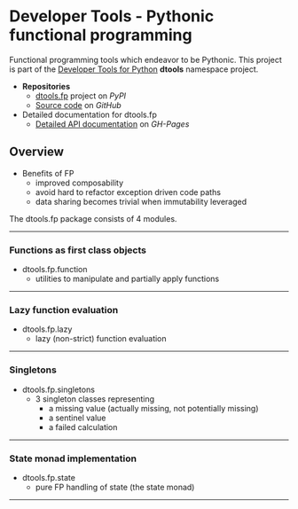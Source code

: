 # Developer Tools - Pythonic functional programming

Functional programming tools which endeavor to be Pythonic. This project
is part of the [Developer Tools for Python][4] **dtools** namespace
project.

- **Repositories**
  - [dtools.fp][1] project on *PyPI*
  - [Source code][2] on *GitHub*
- Detailed documentation for dtools.fp
  - [Detailed API documentation][3] on *GH-Pages*

## Overview

- Benefits of FP
  - improved composability
  - avoid hard to refactor exception driven code paths
  - data sharing becomes trivial when immutability leveraged

The dtools.fp package consists of 4 modules.

______________________________________________________________________

### Functions as first class objects

  - dtools.fp.function
    - utilities to manipulate and partially apply functions

______________________________________________________________________

### Lazy function evaluation

- dtools.fp.lazy
  - lazy (non-strict) function evaluation

______________________________________________________________________

### Singletons

- dtools.fp.singletons
  - 3 singleton classes representing
    - a missing value (actually missing, not potentially missing)
    - a sentinel value
    - a failed calculation

______________________________________________________________________

### State monad implementation

- dtools.fp.state
  - pure FP handling of state (the state monad)

______________________________________________________________________

[1]: https://pypi.org/project/dtools.fp/
[2]: https://github.com/grscheller/dtools-fp/
[3]: https://grscheller.github.io/dtools-namespace-projects/fp/
[4]: https://github.com/grscheller/dtools-namespace-projects/blob/main/README.md
